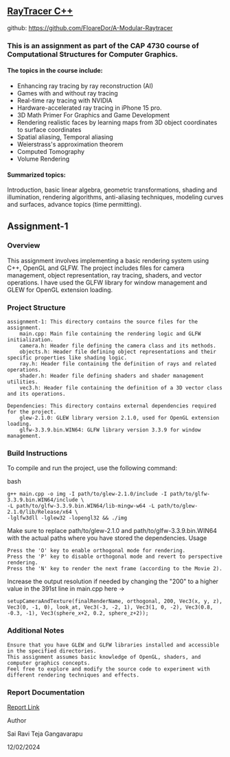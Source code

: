 ## [RayTracer C++](https://github.com/FloareDor/A-Modular-Raytracer)

github: https://github.com/FloareDor/A-Modular-Raytracer

### This is an assignment as part of the CAP 4730 course of Computational Structures for Computer Graphics.

#### The topics in the course include:
- Enhancing ray tracing by ray reconstruction (AI)
- Games with and without ray tracing
- Real-time ray tracing with NVIDIA
- Hardware-accelerated ray tracing in iPhone 15 pro.
- 3D Math Primer For Graphics and Game Development
- Rendering realistic faces by learning maps from 3D object coordinates to surface coordinates
- Spatial aliasing, Temporal aliasing
- Weierstrass's approximation theorem
- Computed Tomography
- Volume Rendering

#### Summarized topics:
Introduction, basic linear algebra, geometric transformations, shading and illumination, rendering algorithms, anti-aliasing techniques, modeling curves and surfaces, advance topics (time permitting).

## Assignment-1

### Overview

This assignment involves implementing a basic rendering system using C++, OpenGL and GLFW. The project includes files for camera management, object representation, ray tracing, shaders, and vector operations. I have used the GLFW library for window management and GLEW for OpenGL extension loading.

### Project Structure

    assignment-1: This directory contains the source files for the assignment.
        main.cpp: Main file containing the rendering logic and GLFW initialization.
        camera.h: Header file defining the camera class and its methods.
        objects.h: Header file defining object representations and their specific properties like shading logic.
        ray.h: Header file containing the definition of rays and related operations.
        shader.h: Header file defining shaders and shader management utilities.
        vec3.h: Header file containing the definition of a 3D vector class and its operations.

    Dependencies: This directory contains external dependencies required for the project.
        glew-2.1.0: GLEW library version 2.1.0, used for OpenGL extension loading.
        glfw-3.3.9.bin.WIN64: GLFW library version 3.3.9 for window management.

### Build Instructions

To compile and run the project, use the following command:

bash
```
g++ main.cpp -o img -I path/to/glew-2.1.0/include -I path/to/glfw-3.3.9.bin.WIN64/include \
-L path/to/glfw-3.3.9.bin.WIN64/lib-mingw-w64 -L path/to/glew-2.1.0/lib/Release/x64 \
-lglfw3dll -lglew32 -lopengl32 && ./img
```

Make sure to replace path/to/glew-2.1.0 and path/to/glfw-3.3.9.bin.WIN64 with the actual paths where you have stored the dependencies.
Usage

    Press the 'O' key to enable orthogonal mode for rendering.
    Press the 'P' key to disable orthogonal mode and revert to perspective rendering.
    Press the 'N' key to render the next frame (according to the Movie 2).

Increase the output resolution if needed by changing the "200" to a higher value in the 391st line in main.cpp
here ->
```
setupCameraAndTexture(finalRenderName, orthogonal, 200, Vec3(x, y, z), Vec3(0, -1, 0), look_at, Vec3(-3, -2, 1), Vec3(1, 0, -2), Vec3(0.8, -0.3, -1), Vec3(sphere_x+2, 0.2, sphere_z+2));
```

### Additional Notes

    Ensure that you have GLEW and GLFW libraries installed and accessible in the specified directories.
    This assignment assumes basic knowledge of OpenGL, shaders, and computer graphics concepts.
    Feel free to explore and modify the source code to experiment with different rendering techniques and effects.

### Report Documentation

[Report Link](https://docs.google.com/document/d/1jGkdgDSwsnVtV0JDLlxvXoNwAoLGbHrM1XjqVxrgt94/edit?usp=sharing)

Author

Sai Ravi Teja Gangavarapu

12/02/2024